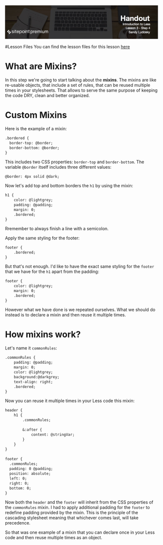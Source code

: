 ![](Introduction_to_Less/headers/3-4.jpg)

#Lesson Files
You can find the lesson files for this lesson [here](https://github.com/learnable-content/introduction-to-less/tree/lesson1.1/intro%20to%20less%20-%20code%20samples/lesson2.4)

# What are Mixins?

In this step we're going to start talking about the **mixins**. The mixins are like re-usable objects, that include a set of rules, that can be reused multiple times in your stylesheets. That allows to serve the same purpose of keeping the code DRY, clean and better organized.

# Custom Mixins

Here is the example of a mixin:

```less
.bordered {
  border-top: @border;
  border-bottom: @border;
}
```

This includes two CSS properties: `border-top` and `border-bottom`. The variable `@border` itself includes three different values:

```less
@border: 4px solid @dark;
```

Now let's add top and bottom borders the `h1` by using the mixin:

```less
h1 {
	color: @lightgrey;
	padding: @padding;
	margin: 0;
	.bordered;
}
```

Rremember to always finish a line with a semicolon.

Apply the same styling for the footer:

```less
footer {
	.bordered;
}
```

But that's not enough. I'd like to have the exact same styling for the `footer` that we have for the `h1` apart from the padding:

```less
footer {
	color: @lightgrey;
	margin: 0;
	.bordered;
}
```

However what we have done is we repeated ourselves. What we should do instead is to declare a mixin and then reuse it multiple times.

# How mixins work?

Let's name it `commonRules`:

```less
.commonRules {
	padding: @padding;
	margin: 0;
	color: @lightgrey;
	background:@darkgrey;
	text-align: right;
	.bordered;
}
```

Now you can reuse it multiple times in your Less code this mixin:

```less
header {
	h1 {
		.commonRules;

		&:after {
			content: @stringVar;
		}
	}
}

footer {
  .commonRules;
  padding: 0 @padding;
  position: absolute;
  left: 0;
  right: 0;
  bottom: 0;
}
```

Now both the `header` and the `footer` will inherit from the CSS properties of the `commonRules` mixin. I had to apply additional padding for the `footer` to redefine padding provided by the mixin. This is the principle of the cascading stylesheet meaning that whichever comes last, will take precedence.

So that was one example of a mixin that you can declare once in your Less code and then reuse multiple times as an object.
